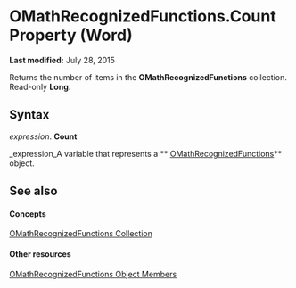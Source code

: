 
# OMathRecognizedFunctions.Count Property (Word)

 **Last modified:** July 28, 2015

Returns the number of items in the  **OMathRecognizedFunctions** collection. Read-only **Long**.

## Syntax

 _expression_. **Count**

 _expression_A variable that represents a  ** [OMathRecognizedFunctions](e18df230-6d22-db89-8706-9db480a51a10.md)** object.


## See also


#### Concepts


 [OMathRecognizedFunctions Collection](e18df230-6d22-db89-8706-9db480a51a10.md)
#### Other resources


 [OMathRecognizedFunctions Object Members](81643f3d-c725-574a-83bf-12c83f8100ec.md)
